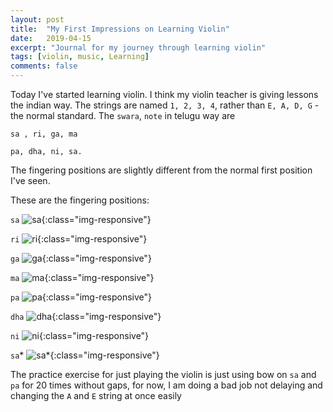 ```yaml
---
layout: post
title:  "My First Impressions on Learning Violin"
date:   2019-04-15
excerpt: "Journal for my journey through learning violin"
tags: [violin, music, Learning]
comments: false
---
```


Today I've started learning violin. I think my violin teacher is giving
lessons the indian way. The strings are named `1, 2, 3, 4`, rather than
`E, A, D, G` - the normal standard. The `swara`, `note` in telugu way are

    sa , ri, ga, ma

    pa, dha, ni, sa.

The fingering positions are slightly different from the
normal first position I've seen.

These are the fingering positions:

`sa`
![sa](/images/sa.jpg){:class="img-responsive"}

`ri`
![ri](/images/ri.jpg){:class="img-responsive"}

`ga`
![ga](/images/ga.jpg){:class="img-responsive"}

`ma`
![ma](/images/ma.jpg){:class="img-responsive"}

`pa`
![pa](/images/pa.jpg){:class="img-responsive"}


`dha`
![dha](/images/dha.jpg){:class="img-responsive"}


`ni`
![ni](/images/ni.jpg){:class="img-responsive"}

`sa`*
![sa*](/images/_sa.jpg){:class="img-responsive"}


The practice exercise for just playing the violin is just
using bow on `sa` and `pa` for 20 times without gaps,
for now, I am doing a bad job not delaying and changing
the `A` and `E` string at once easily

